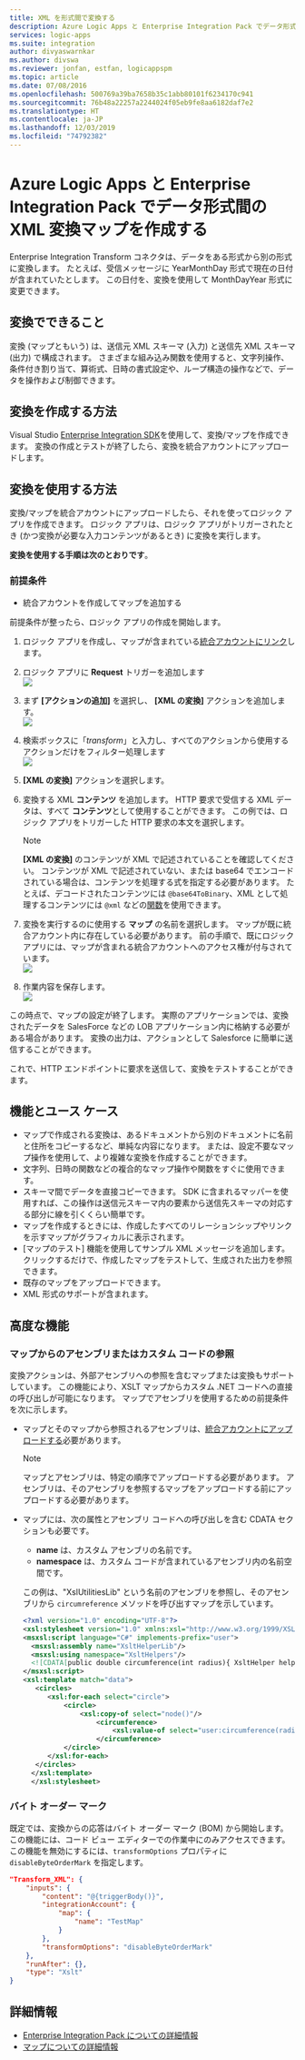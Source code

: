 ```yaml
---
title: XML を形式間で変換する
description: Azure Logic Apps と Enterprise Integration Pack でデータ形式間の XML 変換 (マップ) を作成します。
services: logic-apps
ms.suite: integration
author: divyaswarnkar
ms.author: divswa
ms.reviewer: jonfan, estfan, logicappspm
ms.topic: article
ms.date: 07/08/2016
ms.openlocfilehash: 500769a39ba7658b35c1abb80101f6234170c941
ms.sourcegitcommit: 76b48a22257a2244024f05eb9fe8aa6182daf7e2
ms.translationtype: HT
ms.contentlocale: ja-JP
ms.lasthandoff: 12/03/2019
ms.locfileid: "74792382"
---
```

# <a name="create-maps-that-transform-xml-between-formats-in-azure-logic-apps-with-enterprise-integration-pack"></a>Azure Logic Apps と Enterprise Integration Pack でデータ形式間の XML 変換マップを作成する

Enterprise Integration Transform コネクタは、データをある形式から別の形式に変換します。 たとえば、受信メッセージに YearMonthDay 形式で現在の日付が含まれていたとします。 この日付を、変換を使用して MonthDayYear 形式に変更できます。

## <a name="what-does-a-transform-do"></a>変換でできること
変換 (マップともいう) は、送信元 XML スキーマ (入力) と送信先 XML スキーマ (出力) で構成されます。 さまざまな組み込み関数を使用すると、文字列操作、条件付き割り当て、算術式、日時の書式設定や、ループ構造の操作などで、データを操作および制御できます。

## <a name="how-to-create-a-transform"></a>変換を作成する方法
Visual Studio [Enterprise Integration SDK](https://aka.ms/vsmapsandschemas)を使用して、変換/マップを作成できます。 変換の作成とテストが終了したら、変換を統合アカウントにアップロードします。 

## <a name="how-to-use-a-transform"></a>変換を使用する方法
変換/マップを統合アカウントにアップロードしたら、それを使ってロジック アプリを作成できます。 ロジック アプリは、ロジック アプリがトリガーされたとき (かつ変換が必要な入力コンテンツがあるとき) に変換を実行します。

**変換を使用する手順は次のとおりです**。

### <a name="prerequisites"></a>前提条件

* 統合アカウントを作成してマップを追加する  

前提条件が整ったら、ロジック アプリの作成を開始します。  

1. ロジック アプリを作成し、マップが含まれている[統合アカウントにリンク](../logic-apps/logic-apps-enterprise-integration-accounts.md "ロジック アプリに統合アカウントをリンクする方法を学習する")します。
2. ロジック アプリに **Request** トリガーを追加します  
   ![](./media/logic-apps-enterprise-integration-transforms/transform-1.png)    
3. まず **[アクションの追加]**  を選択し、 **[XML の変換]** アクションを追加します。  
   ![](./media/logic-apps-enterprise-integration-transforms/transform-2.png)   
4. 検索ボックスに「*transform*」と入力し、すべてのアクションから使用するアクションだけをフィルター処理します  
   ![](./media/logic-apps-enterprise-integration-transforms/transform-3.png)  
5. **[XML の変換]** アクションを選択します。   
6. 変換する XML **コンテンツ** を追加します。 HTTP 要求で受信する XML データは、すべて **コンテンツ**として使用することができます。 この例では、ロジック アプリをトリガーした HTTP 要求の本文を選択します。

   > [!NOTE]
   > **[XML の変換]** のコンテンツが XML で記述されていることを確認してください。 コンテンツが XML で記述されていない、または base64 でエンコードされている場合は、コンテンツを処理する式を指定する必要があります。 たとえば、デコードされたコンテンツには ```@base64ToBinary```、XML として処理するコンテンツには ```@xml``` などの[関数](logic-apps-workflow-definition-language.md#functions)を使用できます。
 

7. 変換を実行するのに使用する **マップ** の名前を選択します。 マップが既に統合アカウント内に存在している必要があります。 前の手順で、既にロジック アプリには、マップが含まれる統合アカウントへのアクセス権が付与されています。      
   ![](./media/logic-apps-enterprise-integration-transforms/transform-4.png) 
8. 作業内容を保存します。  
    ![](./media/logic-apps-enterprise-integration-transforms/transform-5.png) 

この時点で、マップの設定が終了します。 実際のアプリケーションでは、変換されたデータを SalesForce などの LOB アプリケーション内に格納する必要がある場合があります。 変換の出力は、アクションとして Salesforce に簡単に送信することができます。 

これで、HTTP エンドポイントに要求を送信して、変換をテストすることができます。  


## <a name="features-and-use-cases"></a>機能とユース ケース
* マップで作成される変換は、あるドキュメントから別のドキュメントに名前と住所をコピーするなど、単純な内容になります。 または、設定不要なマップ操作を使用して、より複雑な変換を作成することができます。  
* 文字列、日時の関数などの複合的なマップ操作や関数をすぐに使用できます。  
* スキーマ間でデータを直接コピーできます。 SDK に含まれるマッパーを使用すれば、この操作は送信元スキーマ内の要素から送信先スキーマの対応する部分に線を引くくらい簡単です。  
* マップを作成するときには、作成したすべてのリレーションシップやリンクを示すマップがグラフィカルに表示されます。
* [マップのテスト] 機能を使用してサンプル XML メッセージを追加します。 クリックするだけで、作成したマップをテストして、生成された出力を参照できます。  
* 既存のマップをアップロードできます。  
* XML 形式のサポートが含まれます。

## <a name="advanced-features"></a>高度な機能

### <a name="reference-assembly-or-custom-code-from-maps"></a>マップからのアセンブリまたはカスタム コードの参照 
変換アクションは、外部アセンブリへの参照を含むマップまたは変換もサポートしています。 この機能により、XSLT マップからカスタム .NET コードへの直接の呼び出しが可能になります。 マップでアセンブリを使用するための前提条件を次に示します。

* マップとそのマップから参照されるアセンブリは、[統合アカウントにアップロードする](./logic-apps-enterprise-integration-maps.md)必要があります。 

  > [!NOTE]
  > マップとアセンブリは、特定の順序でアップロードする必要があります。 アセンブリは、そのアセンブリを参照するマップをアップロードする前にアップロードする必要があります。

* マップには、次の属性とアセンブリ コードへの呼び出しを含む CDATA セクションも必要です。

    * **name** は、カスタム アセンブリの名前です。
    * **namespace** は、カスタム コードが含まれているアセンブリ内の名前空間です。

  この例は、"XslUtilitiesLib" という名前のアセンブリを参照し、そのアセンブリから `circumreference` メソッドを呼び出すマップを示しています。

  ```xml
  <?xml version="1.0" encoding="UTF-8"?>
  <xsl:stylesheet version="1.0" xmlns:xsl="http://www.w3.org/1999/XSL/Transform" xmlns:msxsl="urn:schemas-microsoft-com:xslt" xmlns:user="urn:my-scripts">
  <msxsl:script language="C#" implements-prefix="user">
    <msxsl:assembly name="XsltHelperLib"/>
    <msxsl:using namespace="XsltHelpers"/>
    <![CDATA[public double circumference(int radius){ XsltHelper helper = new XsltHelper(); return helper.circumference(radius); }]]>
  </msxsl:script>
  <xsl:template match="data">
     <circles>
        <xsl:for-each select="circle">
            <circle>
                <xsl:copy-of select="node()"/>
                    <circumference>
                        <xsl:value-of select="user:circumference(radius)"/>
                    </circumference>
            </circle>
        </xsl:for-each>
     </circles>
    </xsl:template>
    </xsl:stylesheet>
  ```


### <a name="byte-order-mark"></a>バイト オーダー マーク
既定では、変換からの応答はバイト オーダー マーク (BOM) から開始します。 この機能には、コード ビュー エディターでの作業中にのみアクセスできます。 この機能を無効にするには、`transformOptions` プロパティに `disableByteOrderMark` を指定します。

```json
"Transform_XML": {
    "inputs": {
        "content": "@{triggerBody()}",
        "integrationAccount": {
            "map": {
                "name": "TestMap"
            }
        },
        "transformOptions": "disableByteOrderMark"
    },
    "runAfter": {},
    "type": "Xslt"
}
```





## <a name="learn-more"></a>詳細情報
* [Enterprise Integration Pack についての詳細情報](../logic-apps/logic-apps-enterprise-integration-overview.md "Enterprise Integration Pack について学習する")  
* [マップについての詳細情報](../logic-apps/logic-apps-enterprise-integration-maps.md "Enterprise Integration マップについて学習する")  

